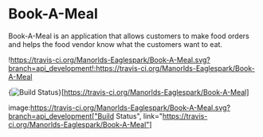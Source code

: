 
# Book-A-Meal
Book-A-Meal is an application that allows customers to make food orders and helps the food vendor know what the customers want to eat.

!https://travis-ci.org/Manorlds-Eaglespark/Book-A-Meal.svg?branch=api_development!:https://travis-ci.org/Manorlds-Eaglespark/Book-A-Meal


{<img src="https://travis-ci.org/Manorlds-Eaglespark/Book-A-Meal.svg?branch=api_development" alt="Build Status" />}[https://travis-ci.org/Manorlds-Eaglespark/Book-A-Meal]

image:https://travis-ci.org/Manorlds-Eaglespark/Book-A-Meal.svg?branch=api_development["Build Status", link="https://travis-ci.org/Manorlds-Eaglespark/Book-A-Meal"]
